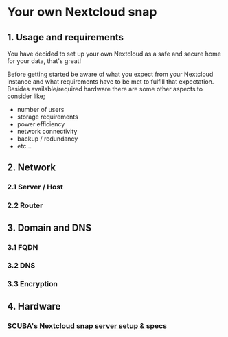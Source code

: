 # Your own Nextcloud snap

## 1. Usage and requirements
You have decided to set up your own Nextcloud as a safe and secure home for your data, that's great!

Before getting started be aware of what you expect from your Nextcloud instance and what requirements have to be met to fulfill that expectation. 
Besides available/required hardware there are some other aspects to consider like;
+ number of users
+ storage requirements
+ power efficiency
+ network connectivity
+ backup / redundancy
+ etc...



## 2. Network
### 2.1 Server / Host
### 2.2 Router

## 3. Domain and DNS
### 3.1 FQDN
### 3.2 DNS
### 3.3 Encryption

## 4. Hardware
### [SCUBA's Nextcloud snap server setup & specs](https://github.com/scubamuc/scubamuc.github.io)
